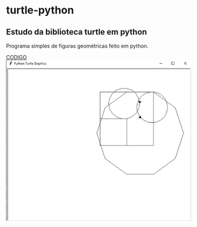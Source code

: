 # turtle-python
## Estudo da biblioteca turtle em python
Programa simples de figuras geométricas feito em python. 

<a href="https://github.com/pvictor1206/turtle-python/blob/main/turtle.py">CODIGO</a>
<br>
<img src="https://github.com/pvictor1206/turtle-python/blob/main/imagem.png">

